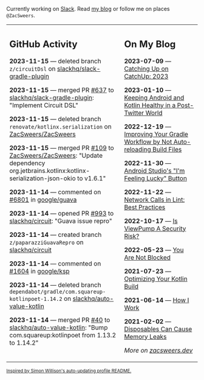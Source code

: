 Currently working on [Slack](https://slack.com/). Read [my blog](https://zacsweers.dev/) or follow me on places `@ZacSweers`.

<table><tr><td valign="top" width="60%">

## GitHub Activity
<!-- githubActivity starts -->
**2023-11-15** — deleted branch `z/circuitDsl` on [slackhq/slack-gradle-plugin](https://github.com/slackhq/slack-gradle-plugin)

**2023-11-15** — merged PR [#637](https://github.com/slackhq/slack-gradle-plugin/pull/637) to [slackhq/slack-gradle-plugin](https://github.com/slackhq/slack-gradle-plugin): "Implement Circuit DSL"

**2023-11-15** — deleted branch `renovate/kotlinx.serialization` on [ZacSweers/ZacSweers](https://github.com/ZacSweers/ZacSweers)

**2023-11-15** — merged PR [#109](https://github.com/ZacSweers/ZacSweers/pull/109) to [ZacSweers/ZacSweers](https://github.com/ZacSweers/ZacSweers): "Update dependency org.jetbrains.kotlinx:kotlinx-serialization-json-okio to v1.6.1"

**2023-11-14** — commented on [#6801](https://github.com/google/guava/issues/6801#issuecomment-1811559104) in [google/guava](https://github.com/google/guava)

**2023-11-14** — opened PR [#993](https://github.com/slackhq/circuit/pull/993) to [slackhq/circuit](https://github.com/slackhq/circuit): "Guava issue repro"

**2023-11-14** — created branch `z/paparazziGuavaRepro` on [slackhq/circuit](https://github.com/slackhq/circuit)

**2023-11-14** — commented on [#1604](https://github.com/google/ksp/issues/1604#issuecomment-1811484601) in [google/ksp](https://github.com/google/ksp)

**2023-11-14** — deleted branch `dependabot/gradle/com.squareup-kotlinpoet-1.14.2` on [slackhq/auto-value-kotlin](https://github.com/slackhq/auto-value-kotlin)

**2023-11-14** — merged PR [#40](https://github.com/slackhq/auto-value-kotlin/pull/40) to [slackhq/auto-value-kotlin](https://github.com/slackhq/auto-value-kotlin): "Bump com.squareup:kotlinpoet from 1.13.2 to 1.14.2"
<!-- githubActivity ends -->
</td><td valign="top" width="40%">

## On My Blog
<!-- blog starts -->
**2023-07-09** — [Catching Up on CatchUp: 2023](https://www.zacsweers.dev/catching-up-on-catchup-2023/)

**2023-01-10** — [Keeping Android and Kotlin Healthy in a Post-Twitter World](https://www.zacsweers.dev/keeping-android-healthy/)

**2022-12-19** — [Improving Your Gradle Workflow by Not Auto-reloading Build Files](https://www.zacsweers.dev/improving-your-workflow-by-not-auto-reloading-build-files/)

**2022-11-30** — [Android Studio's "I'm Feeling Lucky" Button](https://www.zacsweers.dev/android-studios-im-feeling-lucky-button/)

**2022-11-22** — [Network Calls in Lint: Best Practices](https://www.zacsweers.dev/network-calls-in-lint-best-practices/)

**2022-10-17** — [Is ViewPump A Security Risk?](https://www.zacsweers.dev/is-viewpump-a-security-risk/)

**2022-05-23** — [You Are Not Blocked](https://www.zacsweers.dev/you-are-not-blocked/)

**2021-07-23** — [Optimizing Your Kotlin Build](https://www.zacsweers.dev/optimizing-your-kotlin-build/)

**2021-06-14** — [How I Work](https://www.zacsweers.dev/how-i-work/)

**2021-02-02** — [Disposables Can Cause Memory Leaks](https://www.zacsweers.dev/disposables-can-cause-memory-leaks/)
<!-- blog ends -->
_More on [zacsweers.dev](https://zacsweers.dev/)_
</td></tr></table>

<sub><a href="https://simonwillison.net/2020/Jul/10/self-updating-profile-readme/">Inspired by Simon Willison's auto-updating profile README.</a></sub>